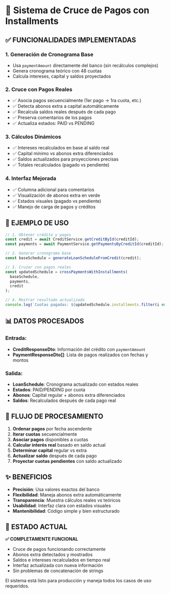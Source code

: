 # 🏦 Sistema de Cruce de Pagos con Installments

## ✅ FUNCIONALIDADES IMPLEMENTADAS

### 1. **Generación de Cronograma Base**
- Usa `paymentAmount` directamente del banco (sin recálculos complejos)
- Genera cronograma teórico con 48 cuotas
- Calcula intereses, capital y saldos proyectados

### 2. **Cruce con Pagos Reales** 
- ✅ Asocia pagos secuencialmente (1er pago → 1ra cuota, etc.)
- ✅ Detecta abonos extra a capital automáticamente
- ✅ Recalcula saldos reales después de cada pago
- ✅ Preserva comentarios de los pagos
- ✅ Actualiza estados: PAID vs PENDING

### 3. **Cálculos Dinámicos**
- ✅ Intereses recalculados en base al saldo real
- ✅ Capital mínimo vs abonos extra diferenciados
- ✅ Saldos actualizados para proyecciones precisas
- ✅ Totales recalculados (pagado vs pendiente)

### 4. **Interfaz Mejorada**
- ✅ Columna adicional para comentarios
- ✅ Visualización de abonos extra en verde
- ✅ Estados visuales (pagado vs pendiente)
- ✅ Manejo de carga de pagos y créditos

## 🎯 EJEMPLO DE USO

```typescript
// 1. Obtener crédito y pagos
const credit = await CreditService.getCreditById(creditId);
const payments = await PaymentService.getPaymentsByCreditId(creditId);

// 2. Generar cronograma base
const baseSchedule = generateLoanScheduleFromCredit(credit);

// 3. Cruzar con pagos reales
const updatedSchedule = crossPaymentsWithInstallments(
  baseSchedule, 
  payments, 
  credit
);

// 4. Mostrar resultado actualizado
console.log(`Cuotas pagadas: ${updatedSchedule.installments.filter(i => i.status === 'PAID').length}`);
```

## 📊 DATOS PROCESADOS

### Entrada:
- **CreditResponseDto**: Información del crédito con `paymentAmount`
- **PaymentResponseDto[]**: Lista de pagos realizados con fechas y montos

### Salida:
- **LoanSchedule**: Cronograma actualizado con estados reales
- **Estados**: PAID/PENDING por cuota
- **Abonos**: Capital regular + abonos extra diferenciados
- **Saldos**: Recalculados después de cada pago real

## 🔄 FLUJO DE PROCESAMIENTO

1. **Ordenar pagos** por fecha ascendente
2. **Iterar cuotas** secuencialmente  
3. **Asociar pagos** disponibles a cuotas
4. **Calcular interés real** basado en saldo actual
5. **Determinar capital** regular vs extra
6. **Actualizar saldo** después de cada pago
7. **Proyectar cuotas pendientes** con saldo actualizado

## ✨ BENEFICIOS

- **Precisión**: Usa valores exactos del banco
- **Flexibilidad**: Maneja abonos extra automáticamente  
- **Transparencia**: Muestra cálculos reales vs teóricos
- **Usabilidad**: Interfaz clara con estados visuales
- **Mantenibilidad**: Código simple y bien estructurado

## 🚀 ESTADO ACTUAL

**✅ COMPLETAMENTE FUNCIONAL**
- Cruce de pagos funcionando correctamente
- Abonos extra detectados y mostrados
- Saldos e intereses recalculados en tiempo real
- Interfaz actualizada con nueva información
- Sin problemas de concatenación de strings

El sistema está listo para producción y maneja todos los casos de uso requeridos.
